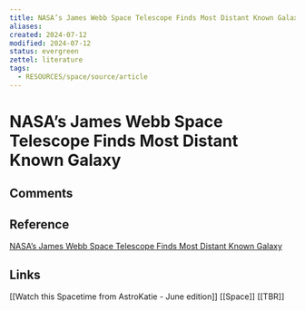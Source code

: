 ```yaml
---
title: NASA’s James Webb Space Telescope Finds Most Distant Known Galaxy
aliases: 
created: 2024-07-12
modified: 2024-07-12
status: evergreen
zettel: literature
tags:
  - RESOURCES/space/source/article
---
```

# NASA’s James Webb Space Telescope Finds Most Distant Known Galaxy
## Comments

## Reference
[NASA’s James Webb Space Telescope Finds Most Distant Known Galaxy](https://webbtelescope.org/contents/early-highlights/nasas-james-webb-space-telescope-finds-most-distant-known-galaxy)
## Links
[[Watch this Spacetime from AstroKatie - June edition]] 
[[Space]]
[[TBR]]